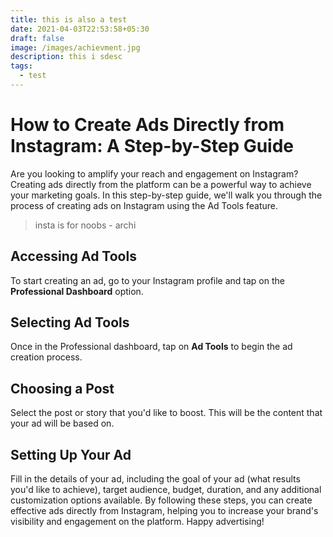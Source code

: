 ```yaml
---
title: this is also a test
date: 2021-04-03T22:53:58+05:30
draft: false
image: /images/achievment.jpg
description: this i sdesc
tags:
  - test
---
```

# How to Create Ads Directly from Instagram: A Step-by-Step Guide

Are you looking to amplify your reach and engagement on Instagram? Creating ads directly from the platform can be a powerful way to achieve your marketing goals. In this step-by-step guide, we'll walk you through the process of creating ads on Instagram using the Ad Tools feature.

> insta is for noobs - archi

## Accessing Ad Tools

To start creating an ad, go to your Instagram profile and tap on the **Professional Dashboard** option.

## Selecting Ad Tools

Once in the Professional dashboard, tap on **Ad Tools** to begin the ad creation process.

## Choosing a Post

Select the post or story that you'd like to boost. This will be the content that your ad will be based on.

## Setting Up Your Ad

Fill in the details of your ad, including the goal of your ad (what results you'd like to achieve), target audience, budget, duration, and any additional customization options available.
By following these steps, you can create effective ads directly from Instagram, helping you to increase your brand's visibility and engagement on the platform. Happy advertising!
